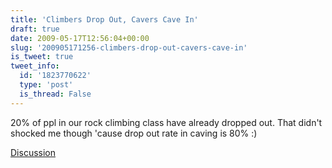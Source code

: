 ```yaml
---
title: 'Climbers Drop Out, Cavers Cave In'
draft: true
date: 2009-05-17T12:56:04+00:00
slug: '200905171256-climbers-drop-out-cavers-cave-in'
is_tweet: true
tweet_info:
  id: '1823770622'
  type: 'post'
  is_thread: False
---
```




20% of ppl in our rock climbing class have already dropped out. That didn't shocked me though 'cause drop out rate in caving is 80% :)

[Discussion](https://x.com/sytelus/status/1823770622)
